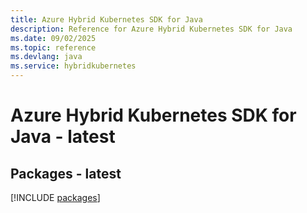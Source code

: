 ```yaml
---
title: Azure Hybrid Kubernetes SDK for Java
description: Reference for Azure Hybrid Kubernetes SDK for Java
ms.date: 09/02/2025
ms.topic: reference
ms.devlang: java
ms.service: hybridkubernetes
---
```

# Azure Hybrid Kubernetes SDK for Java - latest
## Packages - latest
[!INCLUDE [packages](hybrid-kubernetes-index.md)]